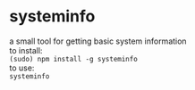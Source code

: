 systeminfo
=========
a small tool for getting basic system information  
to install:  
```(sudo) npm install -g systeminfo ```  
to use:  
``systeminfo``
